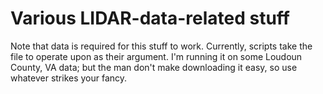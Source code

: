 # Various LIDAR-data-related stuff

Note that data is required for this stuff to work. Currently, scripts take
the file to operate upon as their argument. I'm running it on some Loudoun
County, VA data; but the man don't make downloading it easy, so use whatever
strikes your fancy.
